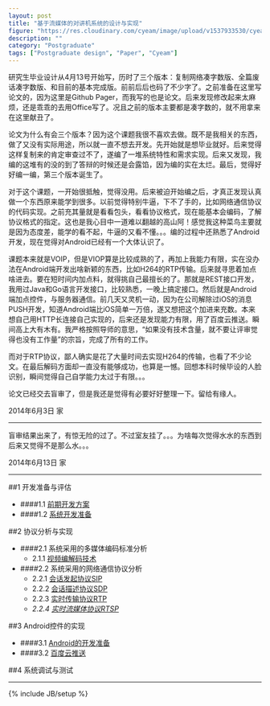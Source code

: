 ```yaml
---
layout: post
title: "基于流媒体的对讲机系统的设计与实现"
figure: "https://res.cloudinary.com/cyeam/image/upload/v1537933530/cyeam/c168.png"
description: ""
category: "Postgraduate"
tags: ["Postgraduate design", "Paper", "Cyeam"]
---
```


研究生毕业设计从4月13号开始写，历时了三个版本：复制网络凑字数版、全篇废话凑字数版、和目前的基本完成版。前前后后也码了不少字了。之前准备在这里写论文的，因为这里是Github Pager，而我写的也是论文。后来发现修改起来太麻烦，还是乖乖的去用Office写了。况且之前的版本主要都是凑字数的，就不用拿来在这里献丑了。

论文为什么有会三个版本？因为这个课题我很不喜欢去做。既不是我相关的东西，做了又没有实际用途，所以就一直不想去开发。先开始就是想毕业就好。后来觉得这样复制来的肯定审查过不了，遂编了一堆系统特性和需求实现。后来又发现，我编的这堆有的没的到了答辩的时候还是会露馅，因为编的实在太烂。最后，觉得好好编一编，第三个版本诞生了。

对于这个课题，一开始很抵触，觉得没用。后来被迫开始编之后，才真正发现认真做一个东西原来能学到很多。以前觉得特别牛逼，下不了手的，比如网络通信协议的代码实现。之前充其量就是看看包头，看看协议格式，现在能基本会编码，了解协议格式的指定。这也是我心目中一道难以翻越的高山阿！感觉我这种菜鸟主要就是因为态度差，能学的看不起，牛逼的又看不懂。。。编的过程中还熟悉了Android开发，现在觉得对Android已经有一个大体认识了。

课题本来就是VOIP，但是VIOP算是比较成熟的了，再加上我能力有限，实在没办法在Android端开发出啥新颖的东西，比如H264的RTP传输。后来就寻思着加点啥进去。要在短时间内加点料，就得挑自己最擅长的了。那就是REST接口开发，我用过Java和Go语言开发接口，比较熟悉，一晚上搞定接口。然后就是Android端加点控件，与服务器通信。前几天又灵机一动，因为在公司解除过iOS的消息PUSH开发，知道Android端比iOS简单一万倍，遂又想把这个加进来充数。本来想自己用HTTP长连接自己实现的，后来还是发现能力有限，用了百度云推送。瞬间高上大有木有。我严格按照导师的意思，“如果没有技术含量，就不要让评审觉得也没有工作量”的宗旨，完成了所有的工作。

而对于RTP协议，鄙人确实是花了大量时间去实现H264的传输，也看了不少论文。在最后解码方面却一直没有能够成功，也算是一憾。回想本科时候毕设的人脸识别，瞬间觉得自己自学能力太过于有限。。。

论文已经交去盲审了，但是我还是觉得有必要好好整理一下。留给有缘人。

2014年6月3日 家

---

盲审结果出来了，有惊无险的过了。不过室友挂了。。。为啥每次觉得水水的东西到后来又觉得不是那么水。。。

2014年6月13日 家

---

##1 开发准备与评估
+ ####1.1 [前期开发方案](http://blog.cyeam.com/postgraduate/2014/02/04/postgraduate_design_evaluate)
+ ####1.2 [系统开发准备](http://blog.cyeam.com/postgraduate/2014/04/17/pager_prepare)

##2 协议分析与实现
+ ####2.1 系统采用的多媒体编码标准分析
    + 2.1.1 [视频编解码技术](http://blog.cyeam.com/postgraduate/2014/04/17/pager_video)
+ ####2.2 系统采用的网络通信协议分析
    + 2.2.1 [会话发起协议SIP](http://blog.cyeam.com/postgraduate/2014/03/05/sip)
    + 2.2.2 [会话描述协议SDP](https://blog.cyeam.com/postgraduate/2014/04/17/pager_sdp)
    + 2.2.3 [实时传输协议RTP](https://blog.cyeam.com/postgraduate/2014/04/17/pager_rtp)
    + *2.2.4 [实时流媒体协议RTSP](https://blog.cyeam.com/postgraduate/2014/04/17/pager_rtsp)*

##3 Android控件的实现
+ ####3.1 [Android的开发准备](https://blog.cyeam.com/postgraduate/2014/04/17/pager_android_framework)
+ ####3.2 [百度云推送](https://blog.cyeam.com/golang/2014/06/11/baiduyunpush)

##4 系统调试与测试


---




{% include JB/setup %}
